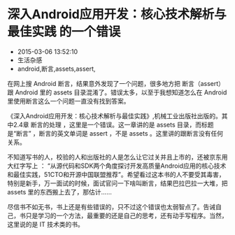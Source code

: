 # 深入Android应用开发：核心技术解析与最佳实践 的一个错误
- 2015-03-06 13:52:10
- 生活杂感
- android,断言,assets,assert,

<!--markdown-->在网上搜 Android 断言，结果意外发现了一个问题，很多地方把 断言（assert） 跟 Android 里的 assets 目录混淆了。错误太多，以至于我想知道怎么在 Android 里使用断言这么一个问题一直没有找到答案。


<!--more-->


《深入Android应用开发：核心技术解析与最佳实践》,机械工业出版社出版的。其中2.4章 断言的处理 ，这里是一个错误。这一章讲的是 assets 目录，而标题是“断言” ，断言的英文单词是 assert ，不是 assets 。这里讲的跟断言没有任何关系。

不知道写书的人，校验的人和出版社的人是怎么让它过关并且上市的，还被京东用大红字写上 ： “从源代码和SDK两个角度探讨开发高质量Android应用的核心技术和最佳实践，51CTO和开源中国联盟推荐”。希望看过这本书的人不要受其毒害，特别是新手，万一面试的时候，面试官问一下啥叫断言，结果巴拉巴拉一大堆，把 assets 里的东西搬上去了，那估计……

尽信书不如无书，书上还是有些错误的，只不过这个错误也太弱智点了。告诫自己，书只是学习的一个方法，最重要的还是自己的思考，还有动手写程序。当然，这里说的是 IT 技术类的书。